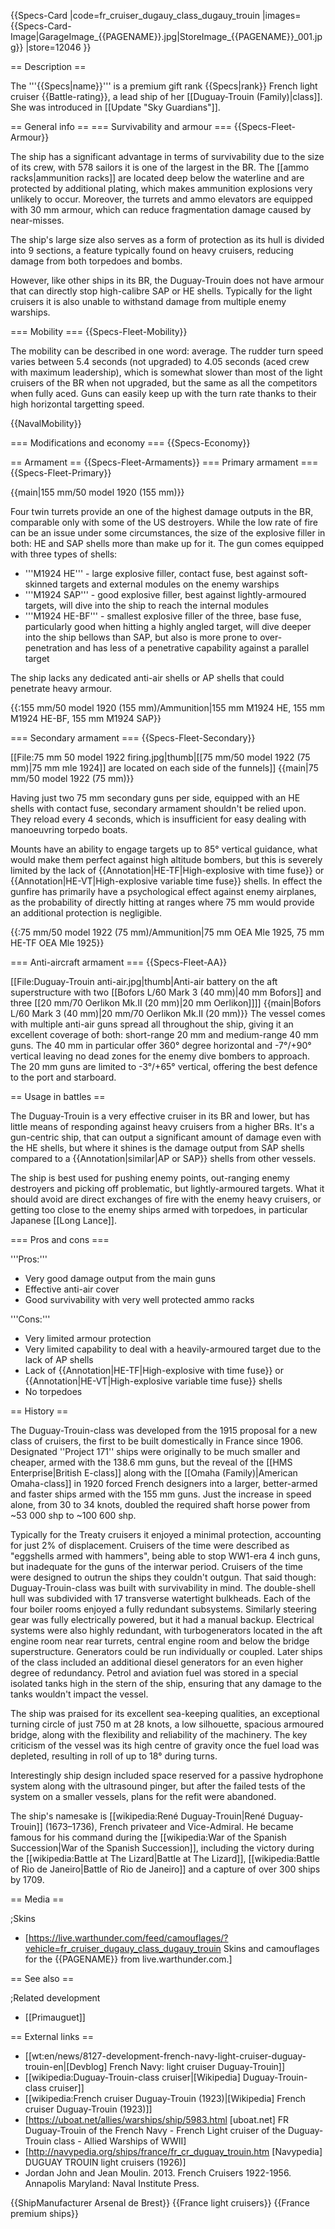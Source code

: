 {{Specs-Card
|code=fr_cruiser_dugauy_class_dugauy_trouin
|images={{Specs-Card-Image|GarageImage_{{PAGENAME}}.jpg|StoreImage_{{PAGENAME}}_001.jpg}}
|store=12046
}}

== Description ==
<!-- ''In the first part of the description, cover the history of the ship's creation and military application. In the second part, tell the reader about using this ship in the game. Add a screenshot: if a beginner player has a hard time remembering vehicles by name, a picture will help them identify the ship in question.'' -->
The '''{{Specs|name}}''' is a premium gift rank {{Specs|rank}} French light cruiser {{Battle-rating}}, a lead ship of her [[Duguay-Trouin (Family)|class]]. She was introduced in [[Update "Sky Guardians"]].

== General info ==
=== Survivability and armour ===
{{Specs-Fleet-Armour}}
<!-- ''Talk about the vehicle's armour. Note the most well-defended and most vulnerable zones, e.g. the ammo magazine. Evaluate the composition of components and assemblies responsible for movement and manoeuvrability. Evaluate the survivability of the primary and secondary armaments separately. Don't forget to mention the size of the crew, which plays an important role in fleet mechanics. Save tips on preserving survivability for the "Usage in battles" section. If necessary, use a graphical template to show the most well-protected or most vulnerable points in the armour.'' -->
The ship has a significant advantage in terms of survivability due to the size of its crew, with 578 sailors it is one of the largest in the BR. The [[ammo racks|ammunition racks]] are located deep below the waterline and are protected by additional plating, which makes ammunition explosions very unlikely to occur. Moreover, the turrets and ammo elevators are equipped with 30 mm armour, which can reduce fragmentation damage caused by near-misses.

The ship's large size also serves as a form of protection as its hull is divided into 9 sections, a feature typically found on heavy cruisers, reducing damage from both torpedoes and bombs.

However, like other ships in its BR, the Duguay-Trouin does not have armour that can directly stop high-calibre SAP or HE shells. Typically for the light cruisers it is also unable to withstand damage from multiple enemy warships.

=== Mobility ===
{{Specs-Fleet-Mobility}}
<!-- ''Write about the ship's mobility. Evaluate its power and manoeuvrability, rudder rerouting speed, stopping speed at full tilt, with its maximum forward and reverse speed.'' -->
The mobility can be described in one word: average. The rudder turn speed varies between 5.4 seconds (not upgraded) to 4.05 seconds (aced crew with maximum leadership), which is somewhat slower than most of the light cruisers of the BR when not upgraded, but the same as all the competitors when fully aced. Guns can easily keep up with the turn rate thanks to their high horizontal targetting speed.

{{NavalMobility}}

=== Modifications and economy ===
{{Specs-Economy}}

== Armament ==
{{Specs-Fleet-Armaments}}
=== Primary armament ===
{{Specs-Fleet-Primary}}
<!-- ''Provide information about the characteristics of the primary armament. Evaluate their efficacy in battle based on their reload speed, ballistics and the capacity of their shells. Add a link to the main article about the weapon: <code><nowiki>{{main|Weapon name (calibre)}}</nowiki></code>. Broadly describe the ammunition available for the primary armament, and provide recommendations on how to use it and which ammunition to choose.'' -->
{{main|155 mm/50 model 1920 (155 mm)}}

Four twin turrets provide an one of the highest damage outputs in the BR, comparable only with some of the US destroyers. While the low rate of fire can be an issue under some circumstances, the size of the explosive filler in both: HE and SAP shells more than make up for it. The gun comes equipped with three types of shells:

* '''M1924 HE''' - large explosive filler, contact fuse, best against soft-skinned targets and external modules on the enemy warships
* '''M1924 SAP''' - good explosive filler, best against lightly-armoured targets, will dive into the ship to reach the internal modules
* '''M1924 HE-BF''' - smallest explosive filler of the three, base fuse, particularly good when hitting a highly angled target, will dive deeper into the ship bellows than SAP, but also is more prone to over-penetration and has less of a penetrative capability against a parallel target

The ship lacks any dedicated anti-air shells or AP shells that could penetrate heavy armour.

{{:155 mm/50 model 1920 (155 mm)/Ammunition|155 mm M1924 HE, 155 mm M1924 HE-BF, 155 mm M1924 SAP}}

=== Secondary armament ===
{{Specs-Fleet-Secondary}}
<!-- ''Some ships are fitted with weapons of various calibres. Secondary armaments are defined as weapons chosen with the control <code>Select secondary weapon</code>. Evaluate the secondary armaments and give advice on how to use them. Describe the ammunition available for the secondary armament. Provide recommendations on how to use them and which ammunition to choose. Remember that any anti-air armament, even heavy calibre weapons, belong in the next section. If there is no secondary armament, remove this section.'' -->
[[File:75 mm 50 model 1922 firing.jpg|thumb|[[75 mm/50 model 1922 (75 mm)|75 mm mle 1924]] are located on each side of the funnels]]
{{main|75 mm/50 model 1922 (75 mm)}}

Having just two 75 mm secondary guns per side, equipped with an HE shells with contact fuse, secondary armament shouldn't be relied upon. They reload every 4 seconds, which is insufficient for easy dealing with manoeuvring torpedo boats.

Mounts have an ability to engage targets up to 85° vertical guidance, what would make them perfect against high altitude bombers, but this is severely limited by the lack of {{Annotation|HE-TF|High-explosive with time fuse}} or {{Annotation|HE-VT|High-explosive variable time fuse}} shells. In effect the gunfire has primarily have a psychological effect against enemy airplanes, as the probability of directly hitting at ranges where 75 mm would provide an additional protection is negligible.

{{:75 mm/50 model 1922 (75 mm)/Ammunition|75 mm OEA Mle 1925, 75 mm HE-TF OEA Mle 1925}}

=== Anti-aircraft armament ===
{{Specs-Fleet-AA}}
<!-- ''An important part of the ship's armament responsible for air defence. Anti-aircraft armament is defined by the weapon chosen with the control <code>Select anti-aircraft weapons</code>. Talk about the ship's anti-air cannons and machine guns, the number of guns and their positions, their effective range, and about their overall effectiveness – including against surface targets. If there are no anti-aircraft armaments, remove this section.'' -->
[[File:Duguay-Trouin anti-air.jpg|thumb|Anti-air battery on the aft superstructure with two [[Bofors L/60 Mark 3 (40 mm)|40 mm Bofors]] and three [[20 mm/70 Oerlikon Mk.II (20 mm)|20 mm Oerlikon]]]]
{{main|Bofors L/60 Mark 3 (40 mm)|20 mm/70 Oerlikon Mk.II (20 mm)}}
The vessel comes with multiple anti-air guns spread all throughout the ship, giving it an excellent coverage of both: short-range 20 mm and medium-range 40 mm guns. The 40 mm in particular offer 360° degree horizontal and -7°/+90° vertical leaving no dead zones for the enemy dive bombers to approach. The 20 mm guns are limited to -3°/+65° vertical, offering the best defence to the port and starboard.

== Usage in battles ==
<!-- ''Describe the technique of using this ship, the characteristics of her use in a team and tips on strategy. Abstain from writing an entire guide – don't try to provide a single point of view, but give the reader food for thought. Talk about the most dangerous opponents for this vehicle and provide recommendations on fighting them. If necessary, note the specifics of playing with this vehicle in various modes (AB, RB, SB).'' -->
The Duguay-Trouin is a very effective cruiser in its BR and lower, but has little means of responding against heavy cruisers from a higher BRs. It's a gun-centric ship, that can output a significant amount of damage even with the HE shells, but where it shines is the damage output from SAP shells compared to a {{Annotation|similar|AP or SAP}} shells from other vessels.

The ship is best used for pushing enemy points, out-ranging enemy destroyers and picking off problematic, but lightly-armoured targets. What it should avoid are direct exchanges of fire with the enemy heavy cruisers, or getting too close to the enemy ships armed with torpedoes, in particular Japanese [[Long Lance]].

=== Pros and cons ===
<!-- ''Summarise and briefly evaluate the vehicle in terms of its characteristics and combat effectiveness. Mark its pros and cons in the bulleted list. Try not to use more than 6 points for each of the characteristics. Avoid using categorical definitions such as "bad", "good" and the like - use substitutions with softer forms such as "inadequate" and "effective".'' -->

'''Pros:'''
* Very good damage output from the main guns
* Effective anti-air cover
* Good survivability with very well protected ammo racks

'''Cons:'''
* Very limited armour protection
* Very limited capability to deal with a heavily-armoured target due to the lack of AP shells
* Lack of {{Annotation|HE-TF|High-explosive with time fuse}} or {{Annotation|HE-VT|High-explosive variable time fuse}} shells
* No torpedoes

== History ==
<!-- ''Describe the history of the creation and combat usage of the ship in more detail than in the introduction. If the historical reference turns out to be too long, take it to a separate article, taking a link to the article about the ship and adding a block "/History" (example: <nowiki>https://wiki.warthunder.com/(Ship-name)/History</nowiki>) and add a link to it here using the <code>main</code> template. Be sure to reference text and sources by using <code><nowiki><ref></ref></nowiki></code>, as well as adding them at the end of the article with <code><nowiki><references /></nowiki></code>. This section may also include the ship's dev blog entry (if applicable) and the in-game encyclopedia description (under <code><nowiki>=== In-game description ===</nowiki></code>, also if applicable).'' -->
The Duguay-Trouin-class was developed from the 1915 proposal for a new class of cruisers, the first to be built domestically in France since 1906. Designated ''Project 171'' ships were originally to be much smaller and cheaper, armed with the 138.6 mm guns, but the reveal of the [[HMS Enterprise|British E-class]] along with the [[Omaha (Family)|American Omaha-class]] in 1920 forced French designers into a larger, better-armed and faster ships armed with the 155 mm guns. Just the increase in speed alone, from 30 to 34 knots, doubled the required shaft horse power from ~53 000 shp to ~100 600 shp.

Typically for the Treaty cruisers it enjoyed a minimal protection, accounting for just 2% of displacement. Cruisers of the time were described as "eggshells armed with hammers", being able to stop WW1-era 4 inch guns, but inadequate for the guns of the interwar period. Cruisers of the time were designed to outrun the ships they couldn't outgun. That said though: Duguay-Trouin-class was built with survivability in mind. The double-shell hull was subdivided with 17 transverse watertight bulkheads. Each of the four boiler rooms enjoyed a fully redundant subsystems. Similarly steering gear was fully electrically powered, but it had a manual backup. Electrical systems were also highly redundant, with turbogenerators located in the aft engine room near rear turrets, central engine room and below the bridge superstructure. Generators could be run individually or coupled. Later ships of the class included an additional diesel generators for an even higher degree of redundancy. Petrol and aviation fuel was stored in a special isolated tanks high in the stern of the ship, ensuring that any damage to the tanks wouldn't impact the vessel. 

The ship was praised for its excellent sea-keeping qualities, an exceptional turning circle of just 750 m at 28 knots, a low silhouette, spacious armoured bridge, along with the flexibility and reliability of the machinery. The key criticism of the vessel was its high centre of gravity once the fuel load was depleted, resulting in roll of up to 18° during turns.

Interestingly ship design included space reserved for a passive hydrophone system along with the ultrasound pinger, but after the failed tests of the system on a smaller vessels, plans for the refit were abandoned.

The ship's namesake is [[wikipedia:René Duguay-Trouin|René Duguay-Trouin]] (1673–1736), French privateer and Vice-Admiral. He became famous for his command during the [[wikipedia:War of the Spanish Succession|War of the Spanish Succession]], including the victory during the [[wikipedia:Battle at The Lizard|Battle at The Lizard]], [[wikipedia:Battle of Rio de Janeiro|Battle of Rio de Janeiro]] and a capture of over 300 ships by 1709.

== Media ==
<!-- ''Excellent additions to the article would be video guides, screenshots from the game, and photos.'' -->

;Skins
* [https://live.warthunder.com/feed/camouflages/?vehicle=fr_cruiser_dugauy_class_dugauy_trouin Skins and camouflages for the {{PAGENAME}} from live.warthunder.com.]

== See also ==
<!-- ''Links to articles on the War Thunder Wiki that you think will be useful for the reader, for example:''
* ''reference to the series of the ship;''
* ''links to approximate analogues of other nations and research trees.'' -->

;Related development
* [[Primauguet]]

== External links ==
<!-- ''Paste links to sources and external resources, such as:''
* ''topic on the official game forum;''
* ''other literature.'' -->

* [[wt:en/news/8127-development-french-navy-light-cruiser-duguay-trouin-en|[Devblog] French Navy: light cruiser Duguay-Trouin]]
* [[wikipedia:Duguay-Trouin-class cruiser|[Wikipedia] Duguay-Trouin-class cruiser]]
* [[wikipedia:French cruiser Duguay-Trouin (1923)|[Wikipedia] French cruiser Duguay-Trouin (1923)]]
* [https://uboat.net/allies/warships/ship/5983.html <nowiki>[uboat.net]</nowiki> FR Duguay-Trouin of the French Navy - French Light cruiser of the Duguay-Trouin class - Allied Warships of WWII]
* [http://navypedia.org/ships/france/fr_cr_duguay_trouin.htm <nowiki>[Navypedia]</nowiki> DUGUAY TROUIN light cruisers (1926)]
* Jordan John and Jean Moulin. 2013. French Cruisers 1922-1956. Annapolis Maryland: Naval Institute Press.

{{ShipManufacturer Arsenal de Brest}}
{{France light cruisers}}
{{France premium ships}}